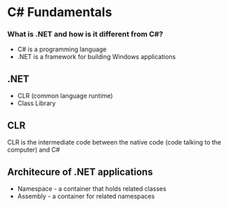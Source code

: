 # C# Fundamentals

### What is .NET and how is it different from C#?

- C# is a programming language
- .NET is a framework for building Windows applications

## .NET

- CLR (common language runtime)
- Class Library

## CLR

CLR is the intermediate code between the native code (code talking to the computer) and C#

## Architecure of .NET applications

- Namespace - a container that holds related classes
- Assembly - a container for related namespaces
